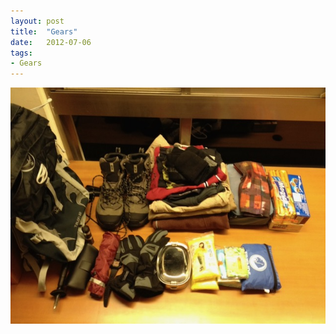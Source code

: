 ```yaml
---
layout: post
title:  "Gears"
date:   2012-07-06
tags:
- Gears
---
```

![Gears](/media/2012-07-06-gears.jpeg)